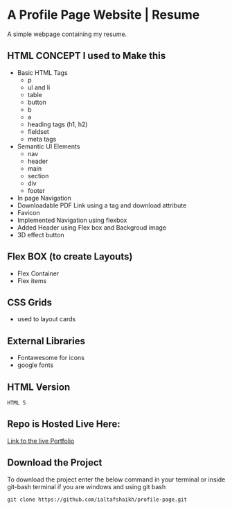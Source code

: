 # A Profile Page Website | Resume
A simple webpage containing my resume.

## HTML CONCEPT I used to Make this

- Basic HTML Tags
  - p
  - ul and li
  - table
  - button
  - b
  - a
  - heading tags (h1, h2)
  - fieldset
  - meta tags
- Semantic UI Elements
  - nav
  - header
  - main
  - section
  - div
  - footer
- In page Navigation
- Downloadable PDF Link using a tag and download attribute
- Favicon
- Implemented Navigation using flexbox
- Added Header using Flex box and Backgroud image
- 3D effect button

## Flex BOX (to create Layouts)
- Flex Container
- Flex items

## CSS Grids
- used to layout cards

## External Libraries
- Fontawesome for icons
- google fonts
  
## HTML Version
`HTML 5`

## Repo is Hosted Live Here:
[Link to the live Portfolio](https://ialtafshaikh.github.io/profile-page/)

## Download the Project
To download the project enter the below command in your terminal or inside git-bash terminal if you are windows and using git bash  

```
git clone https://github.com/ialtafshaikh/profile-page.git

```
